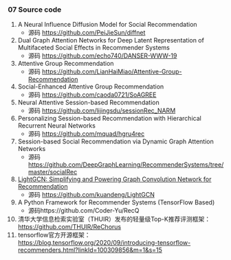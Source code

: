 ### 07 Source code

1. A Neural Influence Diffusion Model for Social Recommendation
   - 源码 https://github.com/PeiJieSun/diffnet
2. Dual Graph Attention Networks for Deep Latent Representation of Multifaceted Social Effects in Recommender Systems
   - 源码 https://github.com/echo740/DANSER-WWW-19
3. Attentive Group Recommendation
   - 源码 https://github.com/LianHaiMiao/Attentive-Group-Recommendation
4. Social-Enhanced Attentive Group Recommendation
   - 源码 https://github.com/caoda0721/SoAGREE
5. Neural Attentive Session-based Recommendation
   - 源码 https://github.com/lijingsdu/sessionRec_NARM
6. Personalizing Session-based Recommendation with Hierarchical Recurrent Neural Networks
   - 源码 https://github.com/mquad/hgru4rec
7. Session-based Social Recommendation via Dynamic Graph Attention Networks
   - 源码 https://github.com/DeepGraphLearning/RecommenderSystems/tree/master/socialRec
8. [LightGCN: Simplifying and Powering Graph Convolution Network for Recommendation](https://arxiv.org/pdf/2002.02126) 
   - 源码 https://github.com/kuandeng/LightGCN
9. A Python Framework for Recommender Systems (TensorFlow Based)
   - 源码https://github.com/Coder-Yu/RecQ
10. 清华大学信息检索实验室（THUIR）发布的轻量级Top-K推荐评测框架：https://github.com/THUIR/ReChorus
11. tensorflow官方开源框架：https://blog.tensorflow.org/2020/09/introducing-tensorflow-recommenders.html?linkId=100309856&m=1&s=15